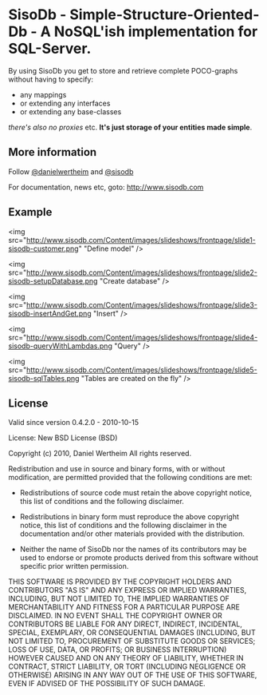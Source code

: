 # SisoDb - Simple-Structure-Oriented-Db - A NoSQL'ish implementation for SQL-Server.

By using SisoDb you get to store and retrieve complete POCO-graphs without having to specify:

* any mappings
* or extending any interfaces 
* or extending any base-classes

_there's also no proxies_ etc. **It's just storage of your entities made simple**.

## More information
Follow [@danielwertheim](http://twitter.com/danielwertheim) and [@sisodb](http://twitter.com/sisodb)

For documentation, news etc, goto: <http://www.sisodb.com>

## Example
<img src="http://www.sisodb.com/Content/images/slideshows/frontpage/slide1-sisodb-customer.png" "Define model" />

<img src="http://www.sisodb.com/Content/images/slideshows/frontpage/slide2-sisodb-setupDatabase.png "Create database" />

<img src="http://www.sisodb.com/Content/images/slideshows/frontpage/slide3-sisodb-insertAndGet.png "Insert" />

<img src="http://www.sisodb.com/Content/images/slideshows/frontpage/slide4-sisodb-queryWithLambdas.png "Query" />

<img src="http://www.sisodb.com/Content/images/slideshows/frontpage/slide5-sisodb-sqlTables.png "Tables are created on the fly" />

## License
Valid since version 0.4.2.0 - 2010-10-15

License: New BSD License (BSD)

Copyright (c) 2010, Daniel Wertheim
All rights reserved.

Redistribution and use in source and binary forms, with or without modification, are permitted provided that the following 
conditions are met:

* Redistributions of source code must retain the above copyright notice, this list of conditions and the following disclaimer.

* Redistributions in binary form must reproduce the above copyright notice, this list of conditions and the following 
disclaimer in the documentation and/or other materials provided with the distribution.

* Neither the name of SisoDb nor the names of its contributors may be used to endorse or promote products derived from this 
software without specific prior written permission.

THIS SOFTWARE IS PROVIDED BY THE COPYRIGHT HOLDERS AND CONTRIBUTORS "AS IS" AND ANY EXPRESS OR IMPLIED WARRANTIES,
INCLUDING, BUT NOT LIMITED TO, THE IMPLIED WARRANTIES OF MERCHANTABILITY AND FITNESS FOR A PARTICULAR PURPOSE ARE
DISCLAIMED. IN NO EVENT SHALL THE COPYRIGHT OWNER OR CONTRIBUTORS BE LIABLE FOR ANY DIRECT, INDIRECT, INCIDENTAL,
SPECIAL, EXEMPLARY, OR CONSEQUENTIAL DAMAGES (INCLUDING, BUT NOT LIMITED TO, PROCUREMENT OF SUBSTITUTE GOODS OR 
SERVICES; LOSS OF USE, DATA, OR PROFITS; OR BUSINESS INTERRUPTION) HOWEVER CAUSED AND ON ANY THEORY OF LIABILITY, 
WHETHER IN CONTRACT, STRICT LIABILITY, OR TORT (INCLUDING NEGLIGENCE OR OTHERWISE) ARISING IN ANY WAY OUT OF THE USE
OF THIS SOFTWARE, EVEN IF ADVISED OF THE POSSIBILITY OF SUCH DAMAGE.

